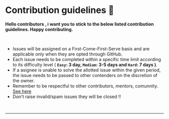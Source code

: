 # Contribution guidelines 🔐

**Hello contributors , i want you to stick to the below listed contribution guidelines. Happy contributing.**

<br/>

- Issues will be assigned on a First-Come-First-Serve basis and are applicable only when they are opted through GitHub.
- Each issue needs to be completed within a specific time limit according to its difficulty level ( **`Easy`: 3 day, `Medium`: 3-5 days and `Hard`: 7 days )**.
- If a asignee is unable to solve the allotted issue within the given period, the issue needs to be passed to other contenders on the discretion of the owner.
- Remember to be respectful to other contributors, mentors, comunnity. [See here](CODE_OF_CONDUCT)
- Don't raise invalid/spam issues they will be closed !!

<br/>

---

<br/>

